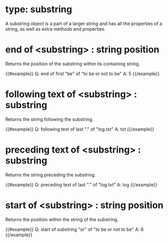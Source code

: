 # type: substring

A substring object is a part of a larger string and has all the properties of a string, as well as extra methods and properties.

# end of &lt;substring&gt; : string position

Returns the position of the substring within its containing string.

{{#example}}
Q: end of first "be" of "to be or not to be"
A: 5
{{/example}}

# following text of &lt;substring&gt; : substring

Returns the string following the substring.

{{#example}}
Q: following text of last "." of "log.txt"
A: txt
{{/example}}

# preceding text of &lt;substring&gt; : substring

Returns the string preceding the substring.

{{#example}}
Q: preceding text of last "." of "log.txt"
A: log
{{/example}}

# start of &lt;substring&gt; : string position

Returns the position within the string of the substring.

{{#example}}
Q: start of substring "or" of "to be or not to be"
A: 6
{{/example}}
